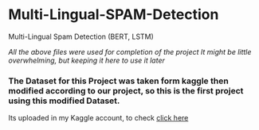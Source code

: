 # Multi-Lingual-SPAM-Detection
Multi-Lingual Spam Detection (BERT, LSTM)

*All the above files were used for completion of the project*
*It might be little overwhelming, but keeping it here to use it later*

### The Dataset for this Project was taken form kaggle then modified according to our project, so this is the first project using this modified Dataset.
Its uploaded in my Kaggle account, to check [click here](https://www.kaggle.com/datasets/debapampal2002/sms-dataset1)
